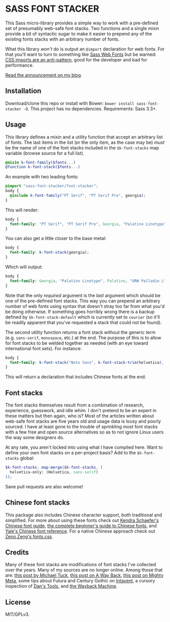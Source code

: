 # SASS FONT STACKER

This Sass micro-library provides a simple way to work with a pre-defined set of presumably web-safe font stacks. Two functions and a single mixin provide a bit of syntactic sugar to make it easier to prepend any of the existing fonts stacks with an arbitrary number of fonts.

What this library *won't* do is output an `@import` declaration for web fonts. For that you'll want to turn to something like [Sass Web Fonts](https://github.com/penman/Sass-Web-Fonts) but be warned: [CSS imports are an anti-pattern](http://www.stevesouders.com/blog/2009/04/09/dont-use-import/), good for the developer and bad for performance.

[Read the announcement on my blog](http://synapticism.com/dev/a-sass-micro-library-for-web-safe-font-stacks/).



## Installation

Download/clone this repo or install with Bower: `bower install sass-font-stacker -D`. This project has no dependencies. Requirements: Sass 3.3+.



## Usage

This library defines a mixin and a utility function that accept an arbitrary list of fonts. The last items in the list (or the only item, as the case may be) *must* be the name of one of the font stacks included in the `$k-font-stacks` map variable (browse source for a full list).

```scss
@mixin k-font-family($fonts...)
@function k-font-stack($fonts...)
```

An example with two leading fonts:

```scss
@import "sass-font-stacker/font-stacker";
body {
  @include k-font-family("PT Serif", "PT Serif Pro", georgia);
}
```

This will render:

```css
body {
  font-family: "PT Serif", "PT Serif Pro", Georgia, "Palatino Linotype", Palatino, "URW Palladio L", "Book Antiqua", "Times New Roman", serif;
}
```

You can also get a little closer to the base metal:

```scss
body {
  font-family: k-font-stack(georgia);
}
```

Which will output:

```css
body {
  font-family: Georgia, "Palatino Linotype", Palatino, "URW Palladio L", "Book Antiqua", "Times New Roman", serif;
}
```

Note that the only *required* argument is the *last* argument which should be one of the pre-defined font stacks. This way you can prepend an arbitrary number of web fonts using syntax that doesn't stray too far from what you'd be doing otherwise. If something goes horribly wrong there is a backup defined by `$k-font-stack-default` which is currently set to `courier` (so it'll be readily apparent that you've requested a stack that could not be found).

The second utility function returns a font stack without the generic term (e.g. `sans-serif`, `monospace`, etc.) at the end. The purpose of this is to allow for font stacks to be welded together as needed (with an eye toward international font sets). For instance:

```scss
body {
  font-family: k-font-stack("Noto Sans", k-font-stack-trim(helvetica), k-font-stack-trim(zh-heiti-tc), sans-serif);
}
```

This will return a declaration that includes Chinese fonts at the end.



## Font stacks

The font stacks themselves result from a combination of research, experience, guesswork, and idle whim. I don't pretend to be an expert in these matters but then again, who is? Most of the articles written about web-safe font stacks are five years old and usage data is lousy and poorly sourced. I have at least gone to the trouble of sprinkling most font stacks with a few free and open source alternatives so as to not ignore Linux users the way some designers do.

At any rate, you aren't locked into using what I have compiled here. Want to define your own font stacks on a per-project basis? Add to the `$k-font-stacks` global:

```scss
$k-font-stacks: map-merge($k-font-stacks, (
  helvetica-only: (Helvetica, sans-serif)
));
```

Sane pull requests are also welcome!



## Chinese font stacks

This package also includes Chinese character support, both traditional and simplified. For more about using these fonts check out [Kendra Schaefer's Chinese font guide](http://www.kendraschaefer.com/2012/06/chinese-standard-web-fonts-the-ultimate-guide-to-css-font-family-declarations-for-web-design-in-simplified-chinese/), [the complete beginner's guide to Chinese fonts](http://webdesign.tutsplus.com/articles/the-complete-beginners-guide-to-chinese-fonts--cms-23444), and [Yale's Chinese font reference](http://www.yale.edu/chinesemac/pages/fonts.html). For a native Chinese approach check out [Zeno Zeng's fonts.css](https://github.com/zenozeng/fonts.css).



## Credits

Many of these font stacks are modifications of font stacks I've collected over the years. Many of my sources are no longer online. Among those that are: [this post by Michael Tuck](http://www.sitepoint.com/eight-definitive-font-stacks/), [this post on A Way Back](http://www.awayback.com/revised-font-stack/), [this post on Mighty Meta](http://www.mightymeta.co.uk/web-safe-fonts-cheat-sheet-v-3-with-font-face-fonts-and-os-breakdown/), some tips about Futura and Century Gothic on [Intavent](http://intavant.com/), a cursory inspection of [Dan's Tools](http://www.cssfontstack.com/), and [the Wayback Machine](https://webcache.googleusercontent.com/search?q=cache:http://www.visibone.com/font/FontResults.html&gws_rd=cr&ei=CazNVMvABsT38QWgjYD4CQ).



## License

MIT/GPLv3.
